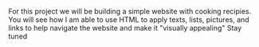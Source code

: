 For this project we will be building a simple website with cooking recipies. You will see how I am able to use HTML to apply texts, lists, pictures, and links to help navigate the website and make it "visually appealing" 
Stay tuned 